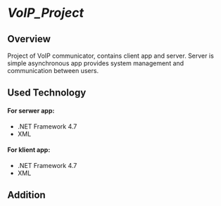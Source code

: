 # _VoIP_Project_


## Overview
Project of VoIP communicator, contains client app and server. Server is simple asynchronous app provides system management and communication between users. 


## Used Technology
#### For serwer app: 
  - .NET Framework 4.7 
  - XML
#### For klient app: 
  - .NET Framework 4.7
  - XML

## Addition



